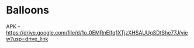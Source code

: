 <h1>Balloons</h1>

APK - https://drive.google.com/file/d/1o_0EMRnEIfq1XTjzXHSAUUqSDtShe77J/view?usp=drive_link

